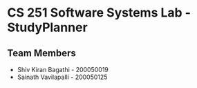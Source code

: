 # CS 251 Software Systems Lab - StudyPlanner

## Team Members 
* Shiv Kiran Bagathi - 200050019
* Sainath Vavilapalli - 200050125
